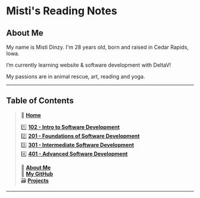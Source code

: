 
# Misti's Reading Notes

## About Me

My name is Misti Dinzy. I'm 28 years old, born and raised in Cedar Rapids, Iowa.

I’m currently learning website & software development with DeltaV!

My passions are in animal rescue, art, reading and yoga.

_____

## Table of Contents

> 🏡 [**Home**](README.md)<br>
>
> 1️⃣ [**102 - Intro to Software Development**](/102/102home.md)<br>
> 2️⃣ [**201 - Foundations of Software Development**](201/201home.md)<br>
> 3️⃣ [**301 - Intermediate Software Development**](301home.md)<br>
> 4️⃣ [**401 - Advanced Software Development**](401home.md)<br>
>
> 🔆 [**About Me**](https://mistidinzy.github.io/AboutMe/)<br>
> 🐙 [**My GitHub**](https://github.com/mistidinzy)<br>
> 🗃 [**Projects**](projects.md)

_____
